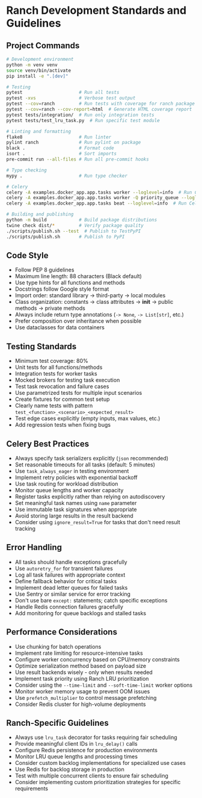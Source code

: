 # Ranch Development Standards and Guidelines

## Project Commands

```bash
# Development environment
python -m venv venv
source venv/bin/activate
pip install -e ".[dev]"

# Testing
pytest                     # Run all tests
pytest -xvs                # Verbose test output
pytest --cov=ranch         # Run tests with coverage for ranch package
pytest --cov=ranch --cov-report=html  # Generate HTML coverage report
pytest tests/integration/  # Run only integration tests
pytest tests/test_lru_task.py  # Run specific test module

# Linting and formatting
flake8                     # Run linter
pylint ranch               # Run pylint on package
black .                    # Format code
isort .                    # Sort imports
pre-commit run --all-files # Run all pre-commit hooks

# Type checking
mypy .                     # Run type checker

# Celery
celery -A examples.docker_app.app.tasks worker --loglevel=info  # Run Celery worker for example app
celery -A examples.docker_app.app.tasks worker -Q priority_queue --loglevel=info  # Run worker for specific queue
celery -A examples.docker_app.app.tasks beat --loglevel=info  # Run Celery beat scheduler

# Building and publishing
python -m build            # Build package distributions
twine check dist/*         # Verify package quality
./scripts/publish.sh --test  # Publish to TestPyPI
./scripts/publish.sh       # Publish to PyPI
```

## Code Style

- Follow PEP 8 guidelines
- Maximum line length: 88 characters (Black default)
- Use type hints for all functions and methods
- Docstrings follow Google style format
- Import order: standard library → third-party → local modules
- Class organization: constants → class attributes → __init__ → public methods → private methods
- Always include return type annotations (`-> None`, `-> List[str]`, etc.)
- Prefer composition over inheritance when possible
- Use dataclasses for data containers

## Testing Standards

- Minimum test coverage: 80%
- Unit tests for all functions/methods
- Integration tests for worker tasks 
- Mocked brokers for testing task execution
- Test task revocation and failure cases
- Use parametrized tests for multiple input scenarios
- Create fixtures for common test setup
- Clearly name tests with pattern `test_<function>_<scenario>_<expected_result>`
- Test edge cases explicitly (empty inputs, max values, etc.)
- Add regression tests when fixing bugs

## Celery Best Practices

- Always specify task serializers explicitly (`json` recommended)
- Set reasonable timeouts for all tasks (default: 5 minutes)
- Use `task_always_eager` in testing environment
- Implement retry policies with exponential backoff
- Use task routing for workload distribution
- Monitor queue lengths and worker capacity
- Register tasks explicitly rather than relying on autodiscovery
- Set meaningful task names using `name` parameter
- Use immutable task signatures when appropriate
- Avoid storing large results in the result backend
- Consider using `ignore_result=True` for tasks that don't need result tracking

## Error Handling

- All tasks should handle exceptions gracefully
- Use `autoretry_for` for transient failures
- Log all task failures with appropriate context
- Define fallback behavior for critical tasks
- Implement dead letter queues for failed tasks
- Use Sentry or similar service for error tracking
- Don't use bare `except:` statements; catch specific exceptions
- Handle Redis connection failures gracefully
- Add monitoring for queue backlogs and stalled tasks

## Performance Considerations

- Use chunking for batch operations
- Implement rate limiting for resource-intensive tasks
- Configure worker concurrency based on CPU/memory constraints
- Optimize serialization method based on payload size
- Use result backends wisely - only when results needed
- Implement task priority using Ranch LRU prioritization
- Consider using the `--time-limit` and `--soft-time-limit` worker options
- Monitor worker memory usage to prevent OOM issues
- Use `prefetch_multiplier` to control message prefetching
- Consider Redis cluster for high-volume deployments

## Ranch-Specific Guidelines

- Always use `lru_task` decorator for tasks requiring fair scheduling
- Provide meaningful client IDs in `lru_delay()` calls
- Configure Redis persistence for production environments
- Monitor LRU queue lengths and processing times
- Consider custom backlog implementations for specialized use cases
- Use Redis for backlog storage in production
- Test with multiple concurrent clients to ensure fair scheduling
- Consider implementing custom prioritization strategies for specific requirements
